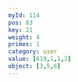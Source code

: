 ```yaml
---
myId: 114
pos: 83
key: 21
weight: 4
primes: 1
category: user
value: [619,1,1,2]
object: [3,5,6]
---
```

